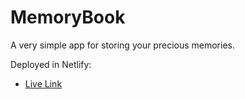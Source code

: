 # MemoryBook

A very simple app for storing your precious memories.

Deployed in Netlify:

- [Live Link](https://memory-book-web.netlify.app/)
